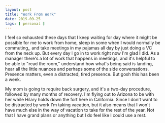 ```yaml
---
layout: post
title: "Work From Work"
date: 2019-09-25
tags: [ personal ]
---
```


I feel so exhausted these days that I keep waiting for day where it might be possible for me to work from home, sleep in
some when I would normally be commuting,, and take meetings in my pajamas all day by just doing a VC from the neck up.
But every day I go in to work right now I'm glad I did. As a manager there's a lot of work that happens in meetings, and
it's helpful to be able to "read the room," understand how what's being said is landing, hear all the little nuances and
perhaps some of the side conversations. Presence matters, even a distracted, tired presence. But gosh this has been a
week.

My mom is going to require back surgery, and it's a two-day procedure, followed by many months of recovery. I'm flying
out to Arizona to be with her while Hilary holds down the fort here in California. Since I don't want to be distracted
by work I'm taking vacation, but it also means that I won't have much else in the way of vacation to take for the rest
of the year. Not that I have grand plans or anything but I do feel like I could use a rest.

